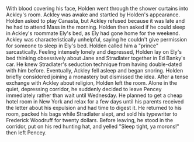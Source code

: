 With blood covering his face, Holden went through the shower curtains into Ackley's room. Ackley was awake and startled by Holden's appearance. Holden asked to play Canasta, but Ackley refused because it was late and he had to attend Mass in the morning. Holden then asked if he could sleep in Ackley's roommate Ely's bed, as Ely had gone home for the weekend. Ackley was characteristically unhelpful, saying he couldn't give permission for someone to sleep in Ely's bed. Holden called him a "prince" sarcastically. Feeling intensely lonely and depressed, Holden lay on Ely's bed thinking obsessively about Jane and Stradlater together in Ed Banky's car. He knew Stradlater's seduction technique from having double-dated with him before. Eventually, Ackley fell asleep and began snoring. Holden briefly considered joining a monastery but dismissed the idea. After a tense exchange with Ackley about religion, Holden left the room. Alone in the quiet, depressing corridor, he suddenly decided to leave Pencey immediately rather than wait until Wednesday. He planned to get a cheap hotel room in New York and relax for a few days until his parents received the letter about his expulsion and had time to digest it. He returned to his room, packed his bags while Stradlater slept, and sold his typewriter to Frederick Woodruff for twenty dollars. Before leaving, he stood in the corridor, put on his red hunting hat, and yelled "Sleep tight, ya morons!" then left Pencey.
